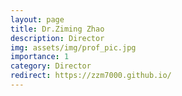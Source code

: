```yaml
---
layout: page
title: Dr.Ziming Zhao
description: Director
img: assets/img/prof_pic.jpg
importance: 1
category: Director
redirect: https://zzm7000.github.io/
---
```


